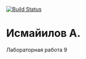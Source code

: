 [![Build Status](https://app.travis-ci.com/KhotAbuch/lab06.svg?token=XEpXNMPYzMj8jR8qBnpV)](https://app.travis-ci.com/KhotAbuch/lab06)
# Исмайилов А.
Лабораторная работа 9
